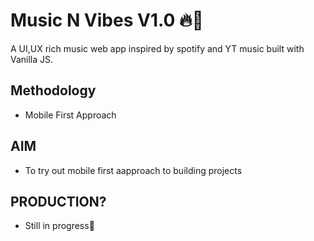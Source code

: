 # Music N Vibes V1.0 🔥🚀
A UI,UX rich music web app inspired by spotify and YT music built with Vanilla JS.

## Methodology
- Mobile First Approach
## AIM
- To try out mobile first aapproach to building projects
## PRODUCTION?
- Still in progress🌝
